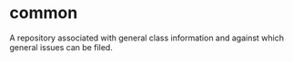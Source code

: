 # common
A repository associated with general class information and against which general issues can be filed.
